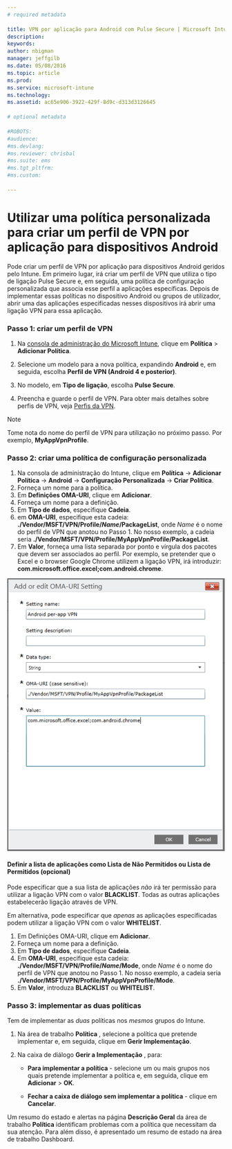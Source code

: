```yaml
---
# required metadata

title: VPN por aplicação para Android com Pulse Secure | Microsoft Intune
description:
keywords:
author: nbigman
manager: jeffgilb
ms.date: 05/08/2016
ms.topic: article
ms.prod:
ms.service: microsoft-intune
ms.technology:
ms.assetid: ac65e906-3922-429f-8d9c-d313d3126645

# optional metadata

#ROBOTS:
#audience:
#ms.devlang:
#ms.reviewer: chrisbal
#ms.suite: ems
#ms.tgt_pltfrm:
#ms.custom:

---
```


# Utilizar uma política personalizada para criar um perfil de VPN por aplicação para dispositivos Android

Pode criar um perfil de VPN por aplicação para dispositivos Android geridos pelo Intune. Em primeiro lugar, irá criar um perfil de VPN que utiliza o tipo de ligação Pulse Secure e, em seguida, uma política de configuração personalizada que associa esse perfil a aplicações específicas. Depois de implementar essas políticas no dispositivo Android ou grupos de utilizador, abrir uma das aplicações especificadas nesses dispositivos irá abrir uma ligação VPN para essa aplicação. 

### Passo 1: criar um perfil de VPN

1. Na [consola de administração do Microsoft Intune](https://manage.microsoft.com), clique em **Política** > **Adicionar Política**.
2. Selecione um modelo para a nova política, expandindo **Android** e, em seguida, escolha **Perfil de VPN (Android 4 e posterior)**.

3. No modelo, em **Tipo de ligação**, escolha **Pulse Secure**.
4. Preencha e guarde o perfil de VPN. Para obter mais detalhes sobre perfis de VPN, veja [Perfis da VPN](Help%20users%20connect%20to%20their%20work%20using%20VPN%20profiles%20with%20Microsoft%20Intune.md).

> [!NOTE]
Tome nota do nome do perfil de VPN para utilização no próximo passo. Por exemplo, **MyAppVpnProfile**.
   
### Passo 2: criar uma política de configuração personalizada
    
   1. Na consola de administração do Intune, clique em **Política** -> **Adicionar Política** -> **Android** -> **Configuração Personalizada** -> **Criar Política**.
   2. Forneça um nome para a política.
   3. Em **Definições OMA-URI**, clique em **Adicionar**.
   4. Forneça um nome para a definição.
   5. Em **Tipo de dados**, especifique **Cadeia**.
   6. em **OMA-URI**, especifique esta cadeia: **./Vendor/MSFT/VPN/Profile/*Name*/PackageList**, onde *Name* é o nome do perfil de VPN que anotou no Passo 1. No nosso exemplo, a cadeia seria **./Vendor/MSFT/VPN/Profile/MyAppVpnProfile/PackageList**.
   7.   Em **Valor**, forneça uma lista separada por ponto e vírgula dos pacotes que devem ser associados ao perfil.  Por exemplo, se pretender que o Excel e o browser Google Chrome utilizem a ligação VPN, irá introduzir: **com.microsoft.office.excel;com.android.chrome**.
  

   ![Exemplo de política personalizada de VPN por aplicação Android](..\media\android_per_app_vpn_oma_uri.png) 
#### Definir a lista de aplicações como Lista de Não Permitidos ou Lista de Permitidos (opcional)
Pode especificar que a sua lista de aplicações *não* irá ter permissão para utilizar a ligação VPN com o valor **BLACKLIST**.  Todas as outras aplicações estabelecerão ligação através de VPN.

Em alternativa, pode especificar que *apenas* as aplicações especificadas podem utilizar a ligação VPN com o valor **WHITELIST**.
 

1.  Em Definições OMA-URI, clique em **Adicionar**.
2.  Forneça um nome para a definição.
3.  Em **Tipo de dados**, especifique **Cadeia**.
4.  Em **OMA-URI**, especifique esta cadeia: **./Vendor/MSFT/VPN/Profile/*Name*/Mode**, onde *Name* é o nome do perfil de VPN que anotou no Passo 1. No nosso exemplo, a cadeia seria **./Vendor/MSFT/VPN/Profile/MyAppVpnProfile/Mode**.
5.  Em **Valor**, introduza **BLACKLIST** ou **WHITELIST**. 


   
### Passo 3: implementar as duas políticas

Tem de implementar as *duas* políticas nos *mesmos* grupos do Intune.

   1.  Na área de trabalho **Política** , selecione a política que pretende implementar e, em seguida, clique em **Gerir Implementação**.

2.  Na caixa de diálogo **Gerir a Implementação** , para:

    -   **Para implementar a política** - selecione um ou mais grupos nos quais pretende implementar a política e, em seguida, clique em **Adicionar** &gt; **OK**.

    -   **Fechar a caixa de diálogo sem implementar a política** - clique em **Cancelar**.

Um resumo do estado e alertas na página **Descrição Geral** da área de trabalho **Política** identificam problemas com a política que necessitam da sua atenção. Para além disso, é apresentado um resumo de estado na área de trabalho Dashboard.



<!--HONumber=Jun16_HO1-->


